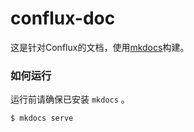 # conflux-doc
这是针对Conflux的文档，使用[mkdocs](https://www.mkdocs.org/)构建。

### 如何运行
运行前请确保已安装 `mkdocs` 。

```sh
$ mkdocs serve
```
